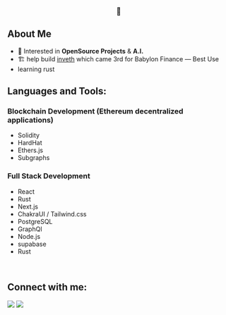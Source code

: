 <h3 align="center"> 🥷 </h3>


## About Me
- 🤔 Interested in **OpenSource Projects** & **A.I.**
- 🏗️ help build [inveth](https://showcase.ethglobal.com/hackmoney2022/inveth-h58r8) which came 3rd for Babylon Finance — Best Use
- learning rust

## Languages and Tools:
### Blockchain Development (Ethereum decentralized applications)

- Solidity
- HardHat
- Ethers.js
- Subgraphs

### Full Stack Development

- React
- Rust
- Next.js
- ChakraUI / Tailwind.css
- PostgreSQL
- GraphQl
- Node.js
- supabase
- Rust

<br/>

## Connect with me:
<p align="left">

<a href = "https://twitter.com/Shinobi_242"><img src="https://img.icons8.com/fluent/48/000000/twitter.png"/></a>
<a href = "https://www.instagram.com/eric_st.louis/?hl=en"><img src="https://img.icons8.com/fluent/48/000000/instagram-new.png"/></a>

</p>
